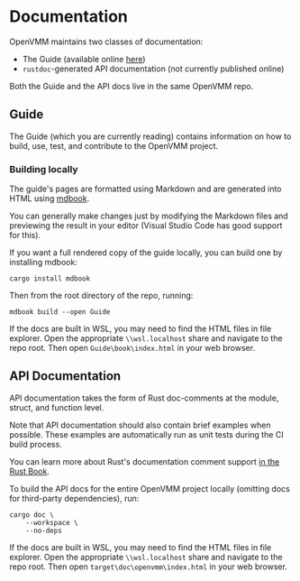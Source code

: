 # Documentation

OpenVMM maintains two classes of documentation:

- The Guide (available online [here](https://aka.ms/openvmmguide/))
- `rustdoc`-generated API documentation (not currently published online)

Both the Guide and the API docs live in the same OpenVMM repo.

## Guide

The Guide (which you are currently reading) contains information on how to
build, use, test, and contribute to the OpenVMM project.

### Building locally

The guide's pages are formatted using Markdown and are generated into HTML using
[mdbook](https://github.com/rust-lang/mdBook).

You can generally make changes just by modifying the Markdown files and
previewing the result in your editor (Visual Studio Code has good support for
this).

If you want a full rendered copy of the guide locally, you can build one by
installing mdbook:

```
cargo install mdbook
```

Then from the root directory of the repo, running:

```
mdbook build --open Guide
```

If the docs are built in WSL, you may need to find the HTML files in file
explorer. Open the appropriate `\\wsl.localhost` share and navigate to the
repo root. Then open `Guide\book\index.html` in your web browser.

## API Documentation

API documentation takes the form of Rust doc-comments at the module, struct, and
function level.

Note that API documentation should also contain brief examples when possible.
These examples are automatically run as unit tests during the CI build process.

You can learn more about Rust's documentation comment support [in the Rust
Book](https://doc.rust-lang.org/book/ch14-02-publishing-to-crates-io.html#making-useful-documentation-comments).

To build the API docs for the entire OpenVMM project locally (omitting docs for
third-party dependencies), run:

```
cargo doc \
    --workspace \
    --no-deps
```

If the docs are built in WSL, you may need to find the HTML files in file
explorer. Open the appropriate `\\wsl.localhost` share and navigate to the
repo root. Then open `target\doc\openvmm\index.html` in your web browser.
